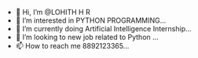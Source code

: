 - 👋 Hi, I’m @LOHITH H R
- 👀 I’m interested in PYTHON PROGRAMMING...
- 🌱 I’m currently doing Artificial Intelligence Internship...
- 💞️ I’m looking to new job related to Python ...
- 📫 How to reach me 8892123365...

<!---
lohithkumar800/lohithkumar800 is a ✨ special ✨ repository because its `README.md` (this file) appears on your GitHub profile.
You can click the Preview link to take a look at your changes.
--->

